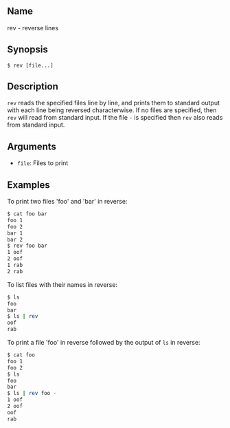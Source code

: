 ## Name

rev - reverse lines

## Synopsis

```*sh
$ rev [file...]
```

## Description

`rev` reads the specified files line by line, and prints them to standard
output with each line being reversed characterwise. If no files are specified,
then `rev` will read from standard input. If the file `-` is specified then
`rev` also reads from standard input.

## Arguments

-   `file`: Files to print

## Examples

To print two files 'foo' and 'bar' in reverse:

```sh
$ cat foo bar
foo 1
foo 2
bar 1
bar 2
$ rev foo bar
1 oof
2 oof
1 rab
2 rab
```

To list files with their names in reverse:

```sh
$ ls
foo
bar
$ ls | rev
oof
rab
```

To print a file 'foo' in reverse followed by the output of `ls` in reverse:

```sh
$ cat foo
foo 1
foo 2
$ ls
foo
bar
$ ls | rev foo -
1 oof
2 oof
oof
rab
```
